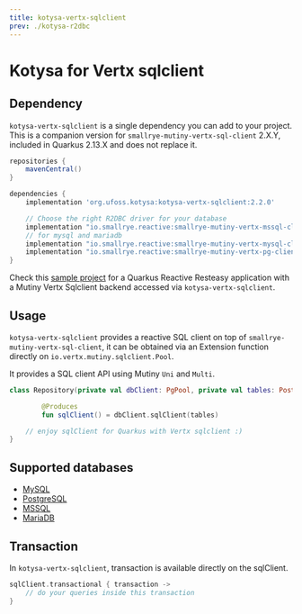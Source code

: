 ```yaml
---
title: kotysa-vertx-sqlclient
prev: ./kotysa-r2dbc
---
```


# Kotysa for Vertx sqlclient

## Dependency

`kotysa-vertx-sqlclient` is a single dependency you can add to your project. \
This is a companion version for `smallrye-mutiny-vertx-sql-client` 2.X.Y, included in Quarkus 2.13.X and does not replace it.

```groovy
repositories {
    mavenCentral()
}

dependencies {
    implementation 'org.ufoss.kotysa:kotysa-vertx-sqlclient:2.2.0'

    // Choose the right R2DBC driver for your database
    implementation "io.smallrye.reactive:smallrye-mutiny-vertx-mssql-client:xyz"
    // for mysql and mariadb
    implementation "io.smallrye.reactive:smallrye-mutiny-vertx-mysql-client:xyz"
    implementation "io.smallrye.reactive:smallrye-mutiny-vertx-pg-client:xyz"
}
```

Check this [sample project](https://github.com/ufoss-org/kotysa/tree/master/samples/kotysa-quarkus-vertx-sqlclient) for a
Quarkus Reactive Resteasy application with a Mutiny Vertx Sqlclient backend accessed via `kotysa-vertx-sqlclient`.

## Usage

`kotysa-vertx-sqlclient` provides a reactive SQL client on top of `smallrye-mutiny-vertx-sql-client`, 
it can be obtained via an Extension function directly on ```io.vertx.mutiny.sqlclient.Pool```.

It provides a SQL client API using Mutiny ```Uni``` and ```Multi```.

```kotlin
class Repository(private val dbClient: PgPool, private val tables: PostgresqlTables) {

        @Produces
        fun sqlClient() = dbClient.sqlClient(tables)

	// enjoy sqlClient for Quarkus with Vertx sqlclient :)
}
```

## Supported databases

* [MySQL](table-mapping.html#mysql)
* [PostgreSQL](table-mapping.html#postgresql)
* [MSSQL](table-mapping.html#mssql)
* [MariaDB](table-mapping.html#mariadb)

## Transaction

In `kotysa-vertx-sqlclient`, transaction is available directly on the sqlClient.

```kotlin
sqlClient.transactional { transaction ->
    // do your queries inside this transaction
}
```
